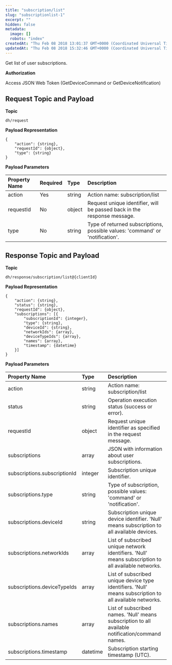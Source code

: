 ```yaml
---
title: "subscription/list"
slug: "subscriptionlist-1"
excerpt: ""
hidden: false
metadata: 
  image: []
  robots: "index"
createdAt: "Thu Feb 08 2018 13:01:37 GMT+0000 (Coordinated Universal Time)"
updatedAt: "Thu Feb 08 2018 15:32:46 GMT+0000 (Coordinated Universal Time)"
---
```

Get list of user subscriptions.

**Authorization**

Access JSON Web Token (GetDeviceCommand or GetDeviceNotification)

## Request Topic and Payload

**Topic**

```text
dh/request
```

**Payload Representation**

```text
{
    "action": {string},
    "requestId": {object},
    "type": {string}
}
```

**Payload Parameters**

| Property Name | Required | Type   | Description                                                                   |
| :------------ | :------- | :----- | :---------------------------------------------------------------------------- |
| action        | Yes      | string | Action name: subscription/list                                                |
| requestId     | No       | object | Request unique identifier, will be passed back in the response message.       |
| type          | No       | string | Type of returned subscriptions, possible values: 'command' or 'notification'. |

## Response Topic and Payload

**Topic**

```text
dh/response/subscription/list@{clientId}
```

**Payload Representation**

```text
{
    "action": {string},
    "status": {string},
    "requestId": {object},
    "subscriptions": [{
        "subscriptionId": {integer},
        "type": {string},
        "deviceId": {string},
        "networkIds": {array},
        "deviceTypeIds": {array},
        "names": {array},
        "timestamp": {datetime}
    }]
}
```

**Payload Parameters**

| Property Name                | Type     | Description                                                                                             |
| :--------------------------- | :------- | :------------------------------------------------------------------------------------------------------ |
| action                       | string   | Action name: subscription/list                                                                          |
| status                       | string   | Operation execution status (success or error).                                                          |
| requestId                    | object   | Request unique identifier as specified in the request message.                                          |
| subscriptions                | array    | JSON with information about user subscriptions.                                                         |
| subscriptions.subscriptionId | integer  | Subscription unique identifier.                                                                         |
| subscriptions.type           | string   | Type of subscription, possible values: 'command' or 'notification'.                                     |
| subscriptions.deviceId       | string   | Subscription unique device identifier. 'Null' means subscription to all available devices.              |
| subscriptions.networkIds     | array    | List of subscribed unique network identifiers. 'Null' means subscription to all available networks.     |
| subscriptions.deviceTypeIds  | array    | List of subscribed unique device type identifiers. 'Null' means subscription to all available networks. |
| subscriptions.names          | array    | List of subscribed names. 'Null' means subscription to all available notification/command names.        |
| subscriptions.timestamp      | datetime | Subscription starting timestamp (UTC).                                                                  |
